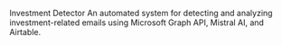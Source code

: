 Investment Detector
An automated system for detecting and analyzing investment-related emails using Microsoft Graph API, Mistral AI, and Airtable.
